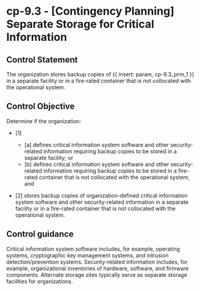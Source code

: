 # cp-9.3 - \[Contingency Planning\] Separate Storage for Critical Information

## Control Statement

The organization stores backup copies of {{ insert: param, cp-9.3_prm_1 }} in a separate facility or in a fire-rated container that is not collocated with the operational system.

## Control Objective

Determine if the organization:

- \[1\]

  - \[a\] defines critical information system software and other security-related information requiring backup copies to be stored in a separate facility; or
  - \[b\] defines critical information system software and other security-related information requiring backup copies to be stored in a fire-rated container that is not collocated with the operational system; and

- \[2\] stores backup copies of organization-defined critical information system software and other security-related information in a separate facility or in a fire-rated container that is not collocated with the operational system.

## Control guidance

Critical information system software includes, for example, operating systems, cryptographic key management systems, and intrusion detection/prevention systems. Security-related information includes, for example, organizational inventories of hardware, software, and firmware components. Alternate storage sites typically serve as separate storage facilities for organizations.
